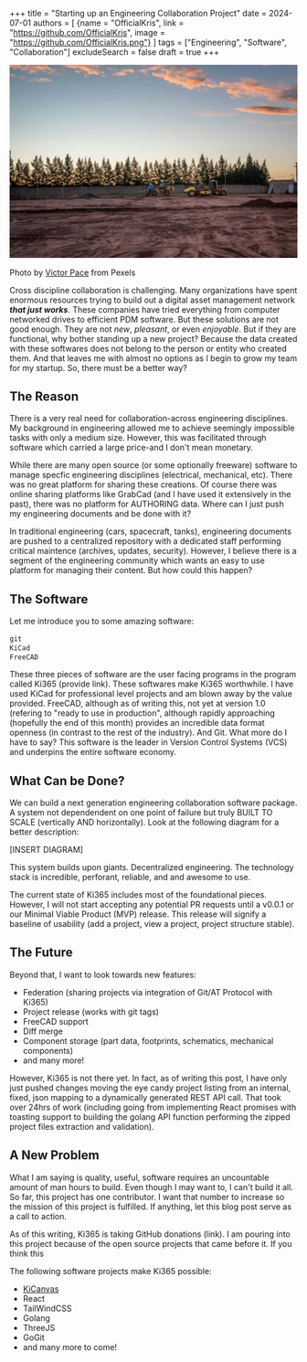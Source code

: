 +++
title = "Starting up an Engineering Collaboration Project"
date = 2024-07-01
authors = [ {name = "OfficialKris", link = "https://github.com/OfficialKris", image = "https://github.com/OfficialKris.png"} ]
tags = ["Engineering", "Software", "Collaboration"]
excludeSearch = false
draft = true
+++

<div>
  <img src="pexels-victor-pace.jpg">
  <p class="caption">Photo by <a href="https://www.pexels.com/@victor-pace-2704890/">Victor Pace</a> from Pexels</p>
</div>

Cross discipline collaboration is challenging. Many organizations have spent enormous resources trying to build out a digital asset management network <b><i>that just works</i></b>. These companies have tried everything from computer networked drives to efficient PDM software. But these solutions are not good enough. They are not <i>new</i>, <i>pleasant</i>, or even <i>enjoyable</i>. But if they are functional, why bother standing up a new project? Because the data created with these softwares does not belong to the person or entity who created them. And that leaves me with almost no options as I begin to grow my team for my startup. So, there must be a better way?

## The Reason

There is a very real need for collaboration-across engineering disciplines. My background in engineering allowed me to achieve seemingly impossible tasks with only a medium size. However, this was facilitated through software which carried a large price-and I don't mean monetary.

While there are many open source (or some optionally freeware) software to manage specfic engineering disciplines (electrical, mechanical, etc). There was no great platform for sharing these creations. Of course there was online sharing platforms like GrabCad (and I have used it extensively in the past), there was no platform for AUTHORING data. Where can I just push my engineering documents and be done with it?

In traditional engineering (cars, spacecraft, tanks), engineering documents are pushed to a centralized repository with a dedicated staff performing critical maintence (archives, updates, security). However, I believe there is a segment of the engineering community which wants an easy to use platform for managing their content. But how could this happen?

## The Software

Let me introduce you to some amazing software:

```
git
KiCad
FreeCAD
```

These three pieces of software are the user facing programs in the program called Ki365 (provide link). These softwares make Ki365 worthwhile. I have used KiCad for professional level projects and am blown away by the value provided. FreeCAD, although as of writing this, not yet at version 1.0 (refering to "ready to use in production", although rapidly approaching (hopefully the end of this month) provides an incredible data format openness (in contrast to the rest of the industry). And Git. What more do I have to say? This software is the leader in Version Control Systems (VCS) and underpins the entire software economy.

## What Can be Done?

We can build a next generation engineering collaboration software package. A system not dependendent on one point of failure but truly BUILT TO SCALE (vertically AND horizontally). Look at the following diagram for a better description:

[INSERT DIAGRAM]

This system builds upon giants. Decentralized engineering. The technology stack is incredible, perforant, reliable, and and awesome to use.

The current state of Ki365 includes most of the foundational pieces. However, I will not start accepting any potential PR requests until a v0.0.1 or our Minimal Viable Product (MVP) release. This release will signify a baseline of usability (add a project, view a project, project structure stable).

## The Future

Beyond that, I want to look towards new features:

- Federation (sharing projects via integration of Git/AT Protocol with Ki365)
- Project release (works with git tags)
- FreeCAD support
- Diff merge
- Component storage (part data, footprints, schematics, mechanical components)
- and many more!

However, Ki365 is not there yet. In fact, as of writing this post, I have only just pushed changes moving the eye candy project listing from an internal, fixed, json mapping to a dynamically generated REST API call. That took over 24hrs of work (including going from implementing React promises with toasting support to building the golang API function performing the zipped project files extraction and validation).

## A New Problem

What I am saying is quality, useful, software requires an uncountable amount of man hours to build. Even though I may want to, I can't build it all. So far, this project has one contributor. I want that number to increase so the mission of this project is fulfilled. If anything, let this blog post serve as a call to action.

As of this writing, Ki365 is taking GitHub donations (link). I am pouring into this project because of the open source projects that came before it. If you think this

The following software projects make Ki365 possible:

- [KiCanvas](http://github.com/)
- React
- TailWindCSS
- Golang
- ThreeJS
- GoGit
- and many more to come!
